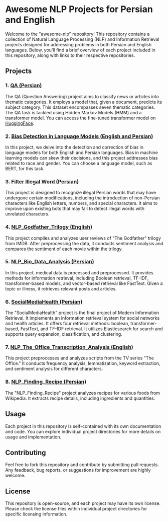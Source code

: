 # Awesome NLP Projects for Persian and English

Welcome to the "awesome-nlp" repository! This repository contains a collection of Natural Language Processing (NLP) and Information Retrieval projects designed for addressing problems in both Persian and English languages. Below, you'll find a brief overview of each project included in this repository, along with links to their respective repositories.

## Projects

### 1. [QA (Persian)](https://github.com/mmdrez4/NLP_QA)
The QA (Question Answering) project aims to classify news or articles into thematic categories. It employs a model that, given a document, predicts its subject category. This dataset encompasses seven thematic categories. The QA task is tackled using Hidden Markov Models (HMM) and a transformer model. You can access the fine-tuned transformer model on [HuggingFace](https://huggingface.co/parsi-ai-nlpclass/NLP_Spring23_HW4_Question_Answering_G13).

### 2. [Bias Detection in Language Models (English and Persian)](https://github.com/mmdrez4/NLP_bias_detection)
In this project, we delve into the detection and correction of bias in language models for both English and Persian languages. Bias in machine learning models can skew their decisions, and this project addresses bias related to race and gender. You can choose a language model, such as BERT, for this task.

### 3. [Filter Illegal Word (Persian)](https://github.com/mmdrez4/NLP_filter_illegal_words)
This project is designed to recognize illegal Persian words that may have undergone certain modifications, including the introduction of non-Persian characters like English letters, numbers, and special characters. It aims to improve upon existing bots that may fail to detect illegal words with unrelated characters.

### 4. [NLP_Godfather_Trilogy (English)](https://github.com/mmdrez4/NLP_Movie_Criticisms)
This project compiles and analyzes user reviews of "The Godfather" trilogy from IMDB. After preprocessing the data, it conducts sentiment analysis and compares the sentiment of each movie within the trilogy.

### 5. [NLP_Bio_Data_Analysis (Persian)](https://github.com/mmdrez4/NLP_bio_data_analysis/)
In this project, medical data is processed and preprocessed. It provides methods for information retrieval, including Boolean retrieval, TF-IDF, transformer-based models, and vector-based retrieval like FastText. Given a topic or illness, it retrieves relevant posts and articles.

### 6. [SocialMediaHealth (Persian)](https://github.com/IR1401-Spring-Final-Projects/SocialMediaHealth1401-19_39/)
The "SocialMediaHealth" project is the final project of Modern Information Retrieval. It implements an information retrieval system for social networks and health articles. It offers four retrieval methods: boolean, transformer-based, FastText, and TF-IDF retrieval. It utilizes Elasticsearch for search and supports query expansion, classification, and clustering.

### 7. [NLP_The_Office_Transcription_Analysis (English)](https://github.com/mmdrez4/NLP_The_Office_transcription_analysis/)
This project preprocesses and analyzes scripts from the TV series "The Office." It conducts frequency analysis, lemmatization, keyword extraction, and sentiment analysis for different characters.

### 8. [NLP_Finding_Recipe (Persian)](https://github.com/mmdrez4/nlp_recipe/)
The "NLP_Finding_Recipe" project analyzes recipes for various foods from Wikipedia. It extracts recipe details, including ingredients and quantities.

## Usage
Each project in this repository is self-contained with its own documentation and code. You can explore individual project directories for more details on usage and implementation.

## Contributing
Feel free to fork this repository and contribute by submitting pull requests. Any feedback, bug reports, or suggestions for improvement are highly welcome.

## License
This repository is open-source, and each project may have its own license. Please check the license files within individual project directories for specific licensing information.
